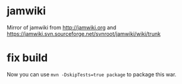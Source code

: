 # jamwiki
Mirror of jamwiki from http://jamwiki.org and https://jamwiki.svn.sourceforge.net/svnroot/jamwiki/wiki/trunk

# fix build
Now you can use `mvn -DskipTests=true package` to package this war.
